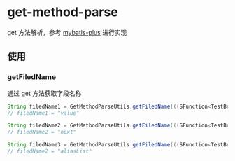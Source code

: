 # get-method-parse

get 方法解析，参考 [mybatis-plus](https://github.com/baomidou/mybatis-plus) 进行实现

## 使用

### getFiledName

通过 get 方法获取字段名称

```java
String filedName1 = GetMethodParseUtils.getFiledName(((SFunction<TestBean, String>)TestBean::getValue));
// filedName1 = "value"

String filedName2 = GetMethodParseUtils.getFiledName(((SFunction<TestBean, TestBean>)TestBean::getNext));
// filedName2 = "next"

String filedName3 = GetMethodParseUtils.getFiledName(((SFunction<TestBean, List<String>>)TestBean::getAliasList));
// filedName2 = "aliasList"
```